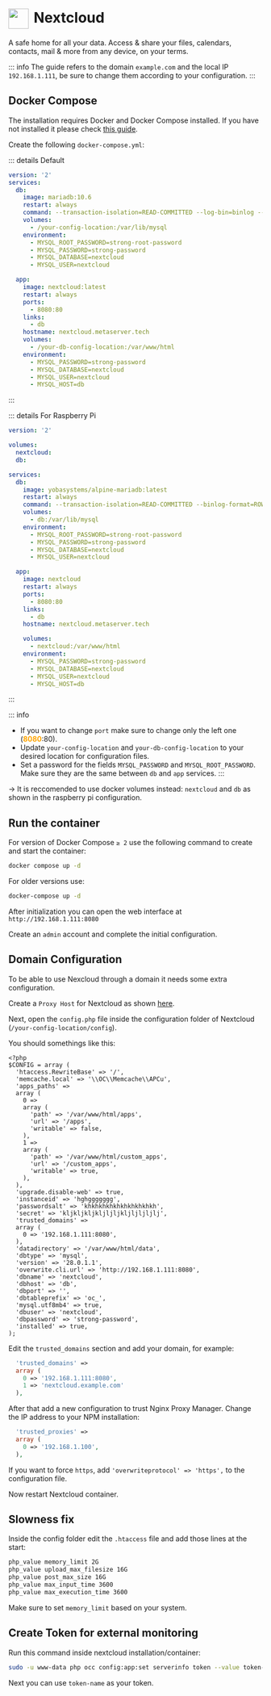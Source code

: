 # <img src="/nextcloud-icon.png" width="40" height="40" style="display:inline-block; vertical-align: middle; margin-right: 10px">Nextcloud <Badge type="tip" text="docker" style=" position: relative; float: right;" />


A safe home for all your data. Access & share your files, calendars, contacts, mail & more from any device, on your terms.

::: info
The guide refers to the domain <code>example.com</code> and the local IP <code>192.168.1.111</code>, be sure to change them according to your configuration.
:::

## Docker Compose
The installation requires Docker and Docker Compose installed. If you have not installed it please check [this guide](/docker/install.md).

Create the following <code>docker-compose.yml</code>:

::: details Default
```yml
version: '2'
services:
  db:
    image: mariadb:10.6
    restart: always
    command: --transaction-isolation=READ-COMMITTED --log-bin=binlog --binlog-format=ROW
    volumes:
      - /your-config-location:/var/lib/mysql
    environment:
      - MYSQL_ROOT_PASSWORD=strong-root-password
      - MYSQL_PASSWORD=strong-password
      - MYSQL_DATABASE=nextcloud
      - MYSQL_USER=nextcloud

  app:
    image: nextcloud:latest
    restart: always
    ports:
      - 8080:80
    links:
      - db
    hostname: nextcloud.metaserver.tech
    volumes:
      - /your-db-config-location:/var/www/html
    environment:
      - MYSQL_PASSWORD=strong-password
      - MYSQL_DATABASE=nextcloud
      - MYSQL_USER=nextcloud
      - MYSQL_HOST=db
```
:::

::: details For Raspberry Pi
```yml
version: '2'

volumes:
  nextcloud:
  db:

services:
  db:
    image: yobasystems/alpine-mariadb:latest
    restart: always
    command: --transaction-isolation=READ-COMMITTED --binlog-format=ROW --innodb-read-only-compressed=OFF
    volumes:
      - db:/var/lib/mysql
    environment:
      - MYSQL_ROOT_PASSWORD=strong-root-password
      - MYSQL_PASSWORD=strong-password
      - MYSQL_DATABASE=nextcloud
      - MYSQL_USER=nextcloud

  app:
    image: nextcloud
    restart: always
    ports:
      - 8080:80
    links:
      - db
    hostname: nextcloud.metaserver.tech

    volumes:
      - nextcloud:/var/www/html
    environment:
      - MYSQL_PASSWORD=strong-password
      - MYSQL_DATABASE=nextcloud
      - MYSQL_USER=nextcloud
      - MYSQL_HOST=db
```
:::


::: info
* If you want to change <code>port</code> make sure to change only the left one (<span style="color:orange"><strong>8080</strong></span>:80).
* Update <code>your-config-location</code> and <code>your-db-config-location</code>  to your desired location for configuration files.
* Set a password for the fields <code>MYSQL_PASSWORD</code> and  <code>MYSQL_ROOT_PASSWORD</code>. Make sure they are the same between <code>db</code> and <code>app</code> services.
:::

-> It is reccomended to use docker volumes instead: <code>nextcloud</code> and <code>db</code> as shown in the raspberry pi configuration.

## Run the container
For version of Docker Compose <code>≥ 2</code> use the following command to create and start the container:
```bash
docker compose up -d
```
For older versions use:
```bash
docker-compose up -d
```

After initialization you can open the web interface at <code>ht<span>tp://</span>192.168.1.111:8080</code>

Create an <code>admin</code> account and complete the initial configuration.

## Domain Configuration
To be able to use Nexcloud through a domain it needs some extra configuration.

Create a <code>Proxy Host</code> for Nextcloud as shown [here](/security/services/nginx-proxy-manager.md#add-new-host).

Next, open the <code>config.php</code> file inside the configuration folder of Nextcloud (<code>/your-config-location/config</code>).

You should somethings like this:
```php{24,25,26,27}
<?php
$CONFIG = array (
  'htaccess.RewriteBase' => '/',
  'memcache.local' => '\\OC\\Memcache\\APCu',
  'apps_paths' => 
  array (
    0 => 
    array (
      'path' => '/var/www/html/apps',
      'url' => '/apps',
      'writable' => false,
    ),
    1 => 
    array (
      'path' => '/var/www/html/custom_apps',
      'url' => '/custom_apps',
      'writable' => true,
    ),
  ),
  'upgrade.disable-web' => true,
  'instanceid' => 'hghggggggg',
  'passwordsalt' => 'khkhkhkhkhkhkhkhkhkh',
  'secret' => 'kljkljkljkljljljkljljljljlj',
  'trusted_domains' => 
  array (
    0 => '192.168.1.111:8080',
  ),
  'datadirectory' => '/var/www/html/data',
  'dbtype' => 'mysql',
  'version' => '28.0.1.1',
  'overwrite.cli.url' => 'http://192.168.1.111:8080',
  'dbname' => 'nextcloud',
  'dbhost' => 'db',
  'dbport' => '',
  'dbtableprefix' => 'oc_',
  'mysql.utf8mb4' => true,
  'dbuser' => 'nextcloud',
  'dbpassword' => 'strong-password',
  'installed' => true,
);
```

Edit the <code>trusted_domains</code> section and add your domain, for example:
```php
  'trusted_domains' => 
  array (
    0 => '192.168.1.111:8080',
    1 => 'nextcloud.example.com'
  ),
```

After that add a new configuration to trust Nginx Proxy Manager. Change the IP address to your NPM installation:
```php
  'trusted_proxies' => 
  array (
    0 => '192.168.1.100',
  ),
```

If you want to force <code>https</code>, add <code>'overwriteprotocol' => 'https',</code> to the configuration file.

Now restart Nextcloud container.

## Slowness fix
Inside the config folder edit the <code>.htaccess</code> file and add those lines at the start:
```txt
php_value memory_limit 2G
php_value upload_max_filesize 16G
php_value post_max_size 16G
php_value max_input_time 3600
php_value max_execution_time 3600
```
Make sure to set <code>memory_limit</code> based on your system.

## Create Token for external monitoring
Run this command inside nextcloud installation/container:
```bash
sudo -u www-data php occ config:app:set serverinfo token --value token-name
```

Next you can use <code>token-name</code> as your token. 